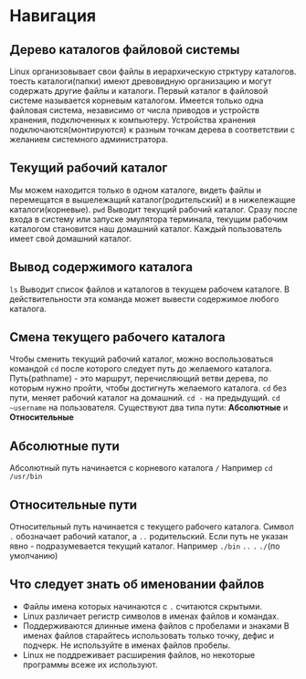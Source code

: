 # Навигация
## Дерево каталогов файловой системы
Linux организовывает свои файлы в иерархическую стрктуру каталогов.
тоесть каталоги(папки) имеют древовидную организацию и могут содержать
другие файлы и каталоги.
Первый каталог в файловой системе называется корневым каталогом.
Имеется только одна файловая система, независимо от числа приводов и
устройств хранения, подключенных к компьютеру.
Устройства хранения подключаются(монтируются) к разным точкам дерева
в соответствии с желанием системного администратора.

## Текущий рабочий каталог
Мы можем находится только в одном каталоге, видеть файлы и перемещатся
в вышележащий каталог(родительский) и в нижележащие каталоги(корневые).
`pwd` Выводит текущий рабочий каталог.
Сразу после входа в систему или запуске эмулятора терминала, текущим
рабочим каталогом становится наш домашний каталог.
Каждый пользователь имеет свой домашний каталог.

## Вывод содержимого каталога
`ls` Выводит список файлов и каталогов в текущем рабочем каталоге.
В действительности эта команда может вывести содержимое любого каталога.

## Смена текущего рабочего каталога
Чтобы сменить текущий рабочий каталог, можно воспользоваться командой
`cd` после которого следует путь до желаемого каталога.
Путь(pathname) - это маршрут, перечисляющий ветви дерева, по которым
нужно пройти, чтобы достигнуть желаемого каталога.
`cd` без пути, меняет рабочий каталог на домашний.
`cd -` на предыдущий.
`cd ~username` на пользователя.
Существуют два типа пути: __Абсолютные__ и __Относительные__

## Абсолютные пути
Абсолютный путь начинается с корневого каталога `/`
Например `cd /usr/bin`

## Относительные пути
Относительный путь начинается с текущего рабочего каталога.
Символ `.` обозначает рабочий каталог, а `..` родительский.
Если путь не указан явно - подразумевается текущий каталог.
Например `./bin` `..` `.`    `./`(по умолчанию)

## Что следует знать об именовании файлов
- Файлы имена которых начинаются с `.` считаются скрытыми.
- Linux различает регистр символов в именах файлов и командах.
- Поддерживаются длинные имена файлов с пробелами и знаками
  В именах файлов старайтесь использовать только точку, дефис и подчерк.
  Не используйте в именах файлов пробелы.
- Linux не поддреживает расширения файлов, но некоторые программы всеже
  их используют.
